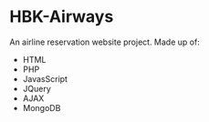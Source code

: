 # HBK-Airways
An airline reservation website project. Made up of:
- HTML
- PHP
- JavasScript
- JQuery
- AJAX
- MongoDB
